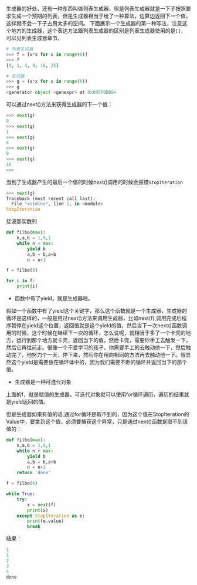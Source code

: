 生成器的好处，还有一种东西叫做列表生成器，但是列表生成器就是一下子按照要求生成一个预期的列表，但是生成器相当于给了一种算法，边算边返回下一个值。这样就不会一下子占用太多的空间。
下面展示一个生成器的第一种写法，注意这个地方的生成器，这个表达方法跟列表生成器的区别是列表生成器使用的是`[]`，可以见列表生成器章节。
```python
# 列表生成器
>>> f = [x*x for x in range(6)]
>>> f
[0, 1, 4, 9, 16, 25]

# 生成器
>>> g = (x*x for x in range(6))
>>> g
<generator object <genexpr> at 0x005F0DB0>
```

可以通过next()方法来获得生成器的下一个值：

```python
>>> next(g)
0
>>> next(g)
1
>>> next(g)
4
>>> next(g)
9
>>> next(g)
16
>>>
```

当到了生成器产生的最后一个值的时候next()调用的时候会报错`StopIteration`
```python
>>> next(g)
Traceback (most recent call last):
  File "<stdin>", line 1, in <module>
StopIteration
```


斐波那契数列
```python
def filbo(max):
    n,a,b = 1,0,1
    while n < max:
        yield b
        a,b = b,a+b
        n = n+1

f = filbo(6)

for i in f:
    print(i)

```
* 函数中有了yield，就是生成器啦。

假如一个函数中有了yield这个关键字，那么这个函数就是一个生成器，生成器的循环是这样的，一般是用过next()方法来调用生成器，比如next(f),调用完成后程序暂停在yield这个位置，返回值就是这个yield的值，然后当下一次next()函数调用的时候，这个时候在继续下一次的循环，怎么说呢，就相当于多了一个卡壳的地方，运行到那个地方就卡壳，返回当下的值，然后卡壳，需要你手工去触发一下，然后它再往前走。很像一个不爱学习的孩子，你需要手工的去触动他一下，然后触动完了，他努力个一天，停下来，然后你在用向相同的方法再去触动他一下。很显然这个yield是需要放在循环体中的，因为我们需要不断的循环并返回当下的那个值。

* 生成器是一种可迭代对象

上面的f，就是赋值的生成器，可迭代对象就可以使用for循环遍历，遍历的结果就是yield返回的值。


但是生成器如果有值的话,通过for循环是取不到的，因为这个值在StopIteration的Value中，要拿到这个值，必须要捕获这个异常，只是通过next()函数是取不到该值的：

```python
def filbo(max):
    n,a,b = 1,0,1
    while n < max:
        yield b
        a,b = b,a+b
        n = n+1
    return 'done'

f = filbo(6)

while True:
    try:
        x = next(f)
        print(x)
    except StopIteration as e:
        print(e.value)
        break
```

结果：

```python
1
1
2
3
5
done        
```
